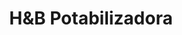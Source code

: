 ---
title: "H&B Potabilizadora"
url: /ciudad-guayana-puerto-ordaz/hundb-potabilizadora/
shop: agua
---